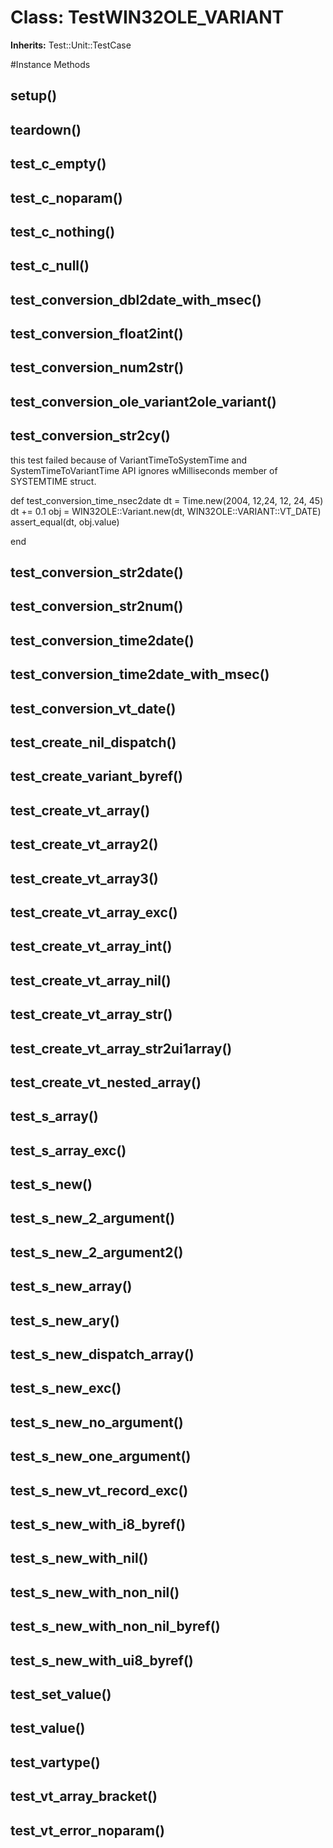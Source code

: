 # Class: TestWIN32OLE_VARIANT
**Inherits:** Test::Unit::TestCase
    




#Instance Methods
## setup() [](#method-i-setup)

## teardown() [](#method-i-teardown)

## test_c_empty() [](#method-i-test_c_empty)

## test_c_noparam() [](#method-i-test_c_noparam)

## test_c_nothing() [](#method-i-test_c_nothing)

## test_c_null() [](#method-i-test_c_null)

## test_conversion_dbl2date_with_msec() [](#method-i-test_conversion_dbl2date_with_msec)

## test_conversion_float2int() [](#method-i-test_conversion_float2int)

## test_conversion_num2str() [](#method-i-test_conversion_num2str)

## test_conversion_ole_variant2ole_variant() [](#method-i-test_conversion_ole_variant2ole_variant)

## test_conversion_str2cy() [](#method-i-test_conversion_str2cy)
this test failed because of VariantTimeToSystemTime and
SystemTimeToVariantTime API ignores wMilliseconds member of SYSTEMTIME 
struct.

def test_conversion_time_nsec2date
    dt = Time.new(2004, 12,24, 12, 24, 45)
    dt += 0.1
    obj = WIN32OLE::Variant.new(dt, WIN32OLE::VARIANT::VT_DATE)
    assert_equal(dt, obj.value)

end

## test_conversion_str2date() [](#method-i-test_conversion_str2date)

## test_conversion_str2num() [](#method-i-test_conversion_str2num)

## test_conversion_time2date() [](#method-i-test_conversion_time2date)

## test_conversion_time2date_with_msec() [](#method-i-test_conversion_time2date_with_msec)

## test_conversion_vt_date() [](#method-i-test_conversion_vt_date)

## test_create_nil_dispatch() [](#method-i-test_create_nil_dispatch)

## test_create_variant_byref() [](#method-i-test_create_variant_byref)

## test_create_vt_array() [](#method-i-test_create_vt_array)

## test_create_vt_array2() [](#method-i-test_create_vt_array2)

## test_create_vt_array3() [](#method-i-test_create_vt_array3)

## test_create_vt_array_exc() [](#method-i-test_create_vt_array_exc)

## test_create_vt_array_int() [](#method-i-test_create_vt_array_int)

## test_create_vt_array_nil() [](#method-i-test_create_vt_array_nil)

## test_create_vt_array_str() [](#method-i-test_create_vt_array_str)

## test_create_vt_array_str2ui1array() [](#method-i-test_create_vt_array_str2ui1array)

## test_create_vt_nested_array() [](#method-i-test_create_vt_nested_array)

## test_s_array() [](#method-i-test_s_array)

## test_s_array_exc() [](#method-i-test_s_array_exc)

## test_s_new() [](#method-i-test_s_new)

## test_s_new_2_argument() [](#method-i-test_s_new_2_argument)

## test_s_new_2_argument2() [](#method-i-test_s_new_2_argument2)

## test_s_new_array() [](#method-i-test_s_new_array)

## test_s_new_ary() [](#method-i-test_s_new_ary)

## test_s_new_dispatch_array() [](#method-i-test_s_new_dispatch_array)

## test_s_new_exc() [](#method-i-test_s_new_exc)

## test_s_new_no_argument() [](#method-i-test_s_new_no_argument)

## test_s_new_one_argument() [](#method-i-test_s_new_one_argument)

## test_s_new_vt_record_exc() [](#method-i-test_s_new_vt_record_exc)

## test_s_new_with_i8_byref() [](#method-i-test_s_new_with_i8_byref)

## test_s_new_with_nil() [](#method-i-test_s_new_with_nil)

## test_s_new_with_non_nil() [](#method-i-test_s_new_with_non_nil)

## test_s_new_with_non_nil_byref() [](#method-i-test_s_new_with_non_nil_byref)

## test_s_new_with_ui8_byref() [](#method-i-test_s_new_with_ui8_byref)

## test_set_value() [](#method-i-test_set_value)

## test_value() [](#method-i-test_value)

## test_vartype() [](#method-i-test_vartype)

## test_vt_array_bracket() [](#method-i-test_vt_array_bracket)

## test_vt_error_noparam() [](#method-i-test_vt_error_noparam)

